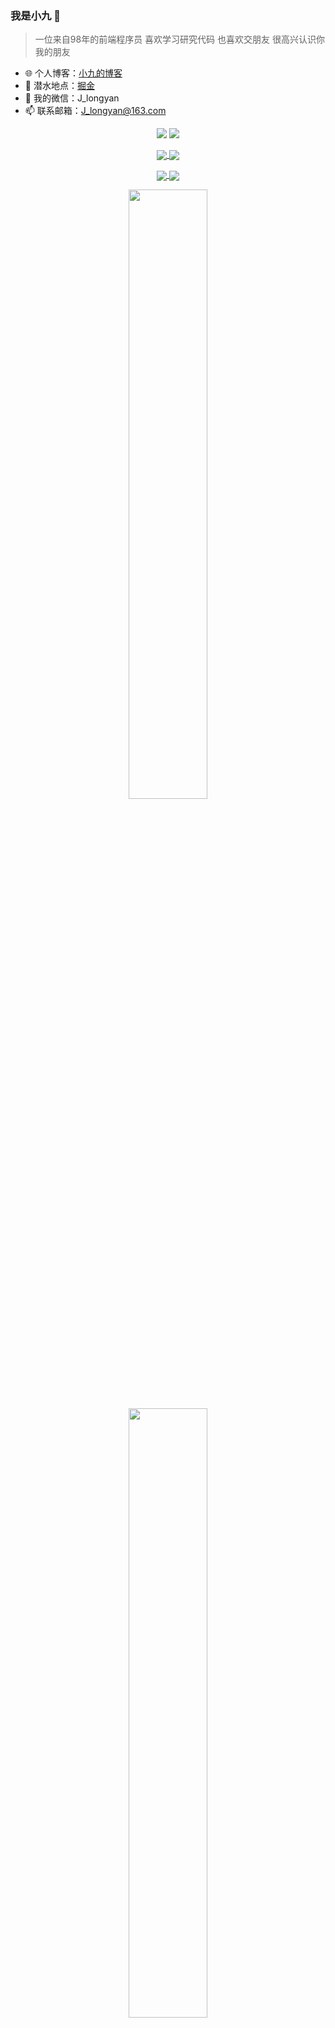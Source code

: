 
###  我是小九 🚀

> 一位来自98年的前端程序员 喜欢学习研究代码 也喜欢交朋友 很高兴认识你 我的朋友

- 🌐 个人博客：[小九的博客](https://jiangly.com/)
- 🏡 潜水地点：[掘金](https://juejin.cn/user/3861140568811576/posts)
- 💬 我的微信：J_longyan
- 📫 联系邮箱：J_longyan@163.com

<p align = "center">
  <img src = "https://github-readme-stats.vercel.app/api?username=longyanjiang&count_private=true&show_icons=true&theme=tokyonight&line_height=40">
  <img src = "https://github-readme-stats.vercel.app/api/top-langs/?username=longyanjiang&theme=tokyonight">
</p>

<p align = "center">
  <a href="https://github.com/longyanjiang/Nine-chat-frontend">
    <img align="center" src="https://github-readme-stats.vercel.app/api/pin/?username=longyanjiang&repo=Nine-chat-frontend&theme=tokyonight" />
  </a>
  <a href="https://github.com/longyanjiang/Nine-chat-backend">
    <img align="center" src="https://github-readme-stats.vercel.app/api/pin/?username=longyanjiang&repo=Nine-chat-backend&theme=tokyonight" />
  </a>
</p>

<p align = "center">
  <a href="https://github.com/longyanjiang/Nine-chat-frontend">
    <img align="center" src="https://github-readme-stats.vercel.app/api/pin/?username=longyanjiang&repo=Nine-chat-frontend&theme=tokyonight" />
  </a>
  <a href="https://github.com/longyanjiang/Nine-chat-backend">
    <img align="center" src="https://github-readme-stats.vercel.app/api/pin/?username=longyanjiang&repo=Nine-chat-backend&theme=tokyonight" />
  </a>
</p>
  
<p align = "center">
    <img align="center" width="50%" src="https://github-readme-stats.vercel.app/api/pin/?username=longyanjiang&repo=Nine-blog-api&theme=tokyonight" />
    <img align="center" width="50%" src="https://github-readme-stats.vercel.app/api/pin/?username=longyanjiang&repo=Nine-blog-web&theme=tokyonight" />
</p>


<p align='center'>
<img align="center" width="95%" src="https://activity-graph.herokuapp.com/graph?username=longyanjiang&theme=redical" />
</p>
